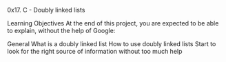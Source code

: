 0x17. C - Doubly linked lists

  Learning Objectives
  At the end of this project, you are expected to be able to explain, without the help of Google:

  General
  What is a doubly linked list
  How to use doubly linked lists
  Start to look for the right source of information without too much help

